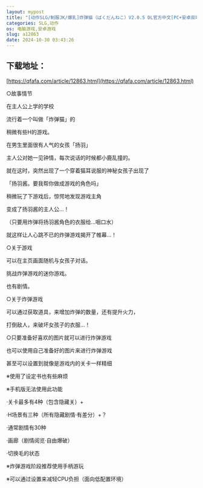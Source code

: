 ```yaml
---
layout: mypost
title: "[动作SLG/制服JK/爆乳]炸弹猫（ばくだんねこ）V2.0.5 DL官方中文[PC+安卓双端-4.20G]"
categories: SLG,动作
os: 电脑游戏,安卓游戏
slug: a12863
date: 2024-10-30 03:43:26
---
```


## 下载地址：

[https://qfafa.com/article/12863.html](https://qfafa.com/article/12863.html)

○故事情节

在主人公上学的学校

流行着一个叫做「炸弹猫」的

稍微有些H的游戏。

在男生里面很有人气的女孩「扬羽」

主人公对她一见钟情，每次说话的时候都小鹿乱撞的。

就在这时，突然出现了一个穿着猫耳说服的神秘女孩子出现了

「扬羽酱。要我帮你做成游戏的角色吗」

稍微玩了下游戏后，惊愕地发现游戏主角

变成了扬羽酱的主人公…！

（只要用炸弹将扬羽酱角色的衣服给…咽口水）

就这样让人心跳不已的炸弹游戏揭开了帷幕…！

○关于游戏

可以在主页画面随机与女孩子对话。

挑战炸弹游戏的迷你游戏。

也有剧情。

○关于炸弹游戏

可以通过获取道具，来增加炸弹的数量，还有提升火力，

打倒敌人，来破坏女孩子的衣服…！

○只要准备好喜欢的图片就可以进行炸弹游戏

也可以使用自己准备好的图片来进行炸弹游戏

甚至可以设置到就像是游戏内的关卡一样精细

※使用了设定书也有些麻烦

※手机版无法使用此功能

·关卡最多有4种（包含隐藏关）+

·H场景有三种（所有隐藏剧情·有差分）+？

·通常剧情有30种

·画廊（剧情阅览·自由爆破）

·切换毛的状态

※炸弹游戏阶段推荐使用手柄游玩

※可以通过设置来减轻CPU负担（面向低配置环境）